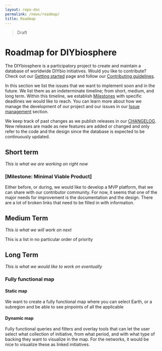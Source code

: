 ```yaml
---
layout: repo-doc
permalink: /news/roadmap/
title: Roadmap
---
```

> Draft

# Roadmap for DIYbiosphere
The DIYbiosphere is a participatory project to create and maintain a database of worldwide DIYbio initiatives. Would you like to contribute? Check out our [Getting started] page and follow our [Contributing guidelines].

In this section we list the issues that we want to implement soon and in the future. We list them as an indeterminate timeline; from short, medium, and long term. Within this timeline, we establish [Milestones] with specific deadlines we would like to reach. You can learn more about how we manage the development of our project and our issues in our [Issue management] section.

We keep track of past changes as we publish releases in our [CHANGELOG]. New releases are made as new features are added or changed and only refer to the code and the design since the database is expected to be continuously updated.

## Short term
_This is what we are working on right now_

### [Milestone: Minimal Viable Product]
Either before, or during, we would like to develop a MVP platform, that we can share with our contributor community. For now, it seems that one of the major needs for improvement is the documentation and the design. There are a lot of broken links that need to be filled in with information.


## Medium Term
_This is what we will work on next_

This is a list in no particular order of priority



## Long Term
_This is what we would like to work on eventually_

### Fully functional map
#### Static map
We want to create a fully functional map where you can select Earth, or a subregion and be able to see pinpoints of all the applicable

#### Dynamic map
Fully functional queries and filters and overlay tools that can let the user select what collection of initiative, from what period, and with what type of backing they want to visualize in the map.
For the networks, it would be nice to visualize these as linked initiatives.

[Getting started]: /help/getting-started
[Contributing guidelines]: /contributing
[Milestones]: #
[Issue management]: #
[Changelog]: /changelog
[Milestone:Minimal Viable Product]: https://github.com/DIYbiosphere/diybiosphere.io/milestones/Minimal%20Viable%20Product

